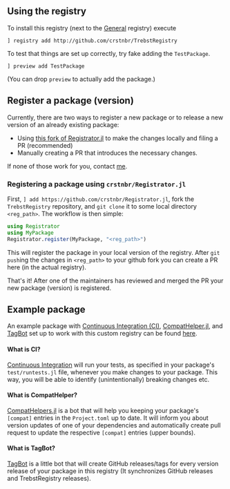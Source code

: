 ## Using the registry
To install this registry (next to the [General](https://github.com/JuliaRegistries/General) registry) execute
```
] registry add http://github.com/crstnbr/TrebstRegistry
```

To test that things are set up correctly, try fake adding the `TestPackage`.
```
] preview add TestPackage
```
(You can drop `preview` to actually add the package.)

## Register a package (version)
Currently, there are two ways to register a new package or to release a new version of an already existing package:

* Using [this fork of Registrator.jl](http://github.com/crstnbr/Registrator.jl) to make the changes locally and filing a PR (recommended)
* Manually creating a PR that introduces the necessary changes.

If none of those work for you, contact [me](http://github.com/crstnbr).

### Registering a package using `crstnbr/Registrator.jl`

First, `] add https://github.com/crstnbr/Registrator.jl`, fork the `TrebstRegistry` repository, and `git clone` it to some local directory `<reg_path>`. The workflow is then simple:

```julia
using Registrator
using MyPackage
Registrator.register(MyPackage, "<reg_path>")
```

This will register the package in your local version of the registry. After `git push`ing the changes in `<reg_path>` to your github fork you can create a PR here (in the actual registry).

That's it! After one of the maintainers has reviewed and merged the PR your new package (version) is registered.

## Example package

An example package with [Continuous Integration (CI)](https://github.com/crstnbr/TestPackage2.jl/tree/master/.github/workflows/CI.yaml), [CompatHelper.jl](https://github.com/crstnbr/TestPackage2.jl/tree/master/.github/workflows/CompatHelper.yml), and [TagBot](https://github.com/crstnbr/TestPackage2.jl/tree/master/.github/workflows/TagBot.yml) set up to work with this custom registry can be found [here](http://github.com/crstnbr/TestPackage2.jl).

#### What is CI?

[Continuous Integration](https://en.wikipedia.org/wiki/Continuous_integration) will run your tests, as specified in your package's `test/runtests.jl` file, whenever you make changes to your package. This way, you will be able to identify (unintentionally) breaking changes etc.

#### What is CompatHelper?

[CompatHelpers.jl](https://github.com/bcbi/CompatHelper.jl) is a bot that will help you keeping your package's `[compat]` entries in the `Project.toml` up to date. It will inform you about version updates of one of your dependencies and automatically create pull request to update the respective `[compat]` entries (upper bounds).

#### What is TagBot?

[TagBot](https://github.com/JuliaRegistries/TagBot) is a little bot that will create GitHub releases/tags for every version release of your package in this registry (It synchronizes GitHub releases and TrebstRegistry releases).
